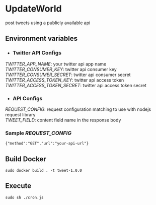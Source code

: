 # UpdateWorld
post tweets using a publicly available api

## Environment variables

- ### Twitter API Configs
_TWITTER_APP_NAME_: your twitter api app name  
_TWITTER_CONSUMER_KEY_: twitter api consumer key  
_TWITTER_CONSUMER_SECRET_: twitter api consumer secret  
_TWITTER_ACCESS_TOKEN_KEY_: twitter api access token  
_TWITTER_ACCESS_TOKEN_SECRET_: twitter api access token secret    
 - ### API Configs  
_REQUEST_CONFIG_: request configuration matching to use with nodejs request library  
_TWEET_FIELD_: content field name in the response body

### Sample _REQUEST_CONFIG_
```
{"method":"GET","url":"your-api-url"}
```

## Build Docker
```
sudo docker build . -t tweet-1.0.0
```

## Execute
```
sudo sh ./cron.js
```
